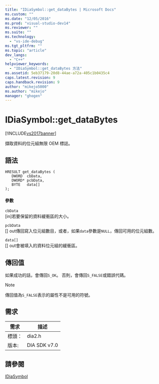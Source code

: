 ```yaml
---
title: "IDiaSymbol::get_dataBytes | Microsoft Docs"
ms.custom: ""
ms.date: "12/05/2016"
ms.prod: "visual-studio-dev14"
ms.reviewer: ""
ms.suite: ""
ms.technology: 
  - "vs-ide-debug"
ms.tgt_pltfrm: ""
ms.topic: "article"
dev_langs: 
  - "C++"
helpviewer_keywords: 
  - "IDiaSymbol::get_dataBytes 方法"
ms.assetid: 5eb37179-20d8-44ae-a72a-405c1b0435c4
caps.latest.revision: 9
caps.handback.revision: 9
author: "mikejo5000"
ms.author: "mikejo"
manager: "ghogen"
---
```

# IDiaSymbol::get_dataBytes
[!INCLUDE[vs2017banner](../../code-quality/includes/vs2017banner.md)]

擷取資料的位元組無限 OEM 標誌。  
  
## 語法  
  
```cpp#  
HRESULT get_dataBytes (   
   DWORD  cbData,  
   DWORD* pcbData,  
   BYTE   data[]  
);  
```  
  
#### 參數  
 `cbData`  
 \[in\]若要保留的資料緩衝區的大小。  
  
 `pcbData`  
 \[\] out傳回寫入位元組數目，或者，如果`data`參數是`NULL`，傳回可用的位元組數。  
  
 `data[]`  
 \[\] out會被填入的資料位元組的緩衝區。  
  
## 傳回值  
 如果成功的話，會傳回`S_OK`。 否則，會傳回`S_FALSE`或錯誤代碼。  
  
> [!NOTE]
>  傳回值為`S_FALSE`表示的屬性不是可用的符號。  
  
## 需求  
  
|需求|描述|  
|--------|--------|  
|標頭：|dia2.h|  
|版本:|DIA SDK v7.0|  
  
## 請參閱  
 [IDiaSymbol](../../debugger/debug-interface-access/idiasymbol.md)